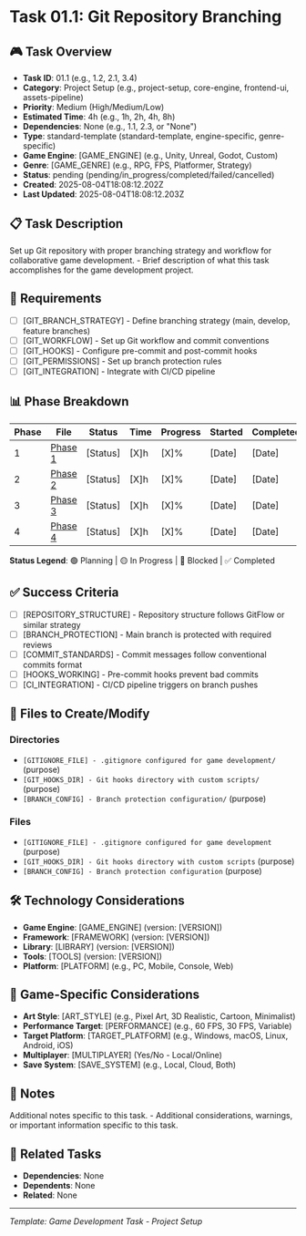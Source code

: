 # Task 01.1: Git Repository Branching

## 🎮 Task Overview
- **Task ID**: 01.1 (e.g., 1.2, 2.1, 3.4)
- **Category**: Project Setup (e.g., project-setup, core-engine, frontend-ui, assets-pipeline)
- **Priority**: Medium (High/Medium/Low)
- **Estimated Time**: 4h (e.g., 1h, 2h, 4h, 8h)
- **Dependencies**: None (e.g., 1.1, 2.3, or "None")
- **Type**: standard-template (standard-template, engine-specific, genre-specific)
- **Game Engine**: [GAME_ENGINE] (e.g., Unity, Unreal, Godot, Custom)
- **Genre**: [GAME_GENRE] (e.g., RPG, FPS, Platformer, Strategy)
- **Status**: pending (pending/in_progress/completed/failed/cancelled)
- **Created**: 2025-08-04T18:08:12.202Z
- **Last Updated**: 2025-08-04T18:08:12.203Z

## 📋 Task Description
Set up Git repository with proper branching strategy and workflow for collaborative game development. - Brief description of what this task accomplishes for the game development project.

## 🎯 Requirements
- [ ] [GIT_BRANCH_STRATEGY] - Define branching strategy (main, develop, feature branches)
- [ ] [GIT_WORKFLOW] - Set up Git workflow and commit conventions
- [ ] [GIT_HOOKS] - Configure pre-commit and post-commit hooks
- [ ] [GIT_PERMISSIONS] - Set up branch protection rules
- [ ] [GIT_INTEGRATION] - Integrate with CI/CD pipeline

## 📊 Phase Breakdown
| Phase | File | Status | Time | Progress | Started | Completed |
|-------|------|--------|------|----------|---------|-----------|
| 1 | [Phase 1](./01-git-repository-branching-phase-1.md) | [Status] | [X]h | [X]% | [Date] | [Date] |
| 2 | [Phase 2](./01-git-repository-branching-phase-2.md) | [Status] | [X]h | [X]% | [Date] | [Date] |
| 3 | [Phase 3](./01-git-repository-branching-phase-3.md) | [Status] | [X]h | [X]% | [Date] | [Date] |
| 4 | [Phase 4](./01-git-repository-branching-phase-4.md) | [Status] | [X]h | [X]% | [Date] | [Date] |

**Status Legend**: 🟢 Planning | 🟡 In Progress | 🔴 Blocked | ✅ Completed

## ✅ Success Criteria
- [ ] [REPOSITORY_STRUCTURE] - Repository structure follows GitFlow or similar strategy
- [ ] [BRANCH_PROTECTION] - Main branch is protected with required reviews
- [ ] [COMMIT_STANDARDS] - Commit messages follow conventional commits format
- [ ] [HOOKS_WORKING] - Pre-commit hooks prevent bad commits
- [ ] [CI_INTEGRATION] - CI/CD pipeline triggers on branch pushes

## 📁 Files to Create/Modify
### Directories
- `[GITIGNORE_FILE] - .gitignore configured for game development/` (purpose)
- `[GIT_HOOKS_DIR] - Git hooks directory with custom scripts/` (purpose)
- `[BRANCH_CONFIG] - Branch protection configuration/` (purpose)

### Files
- `[GITIGNORE_FILE] - .gitignore configured for game development` (purpose)
- `[GIT_HOOKS_DIR] - Git hooks directory with custom scripts` (purpose)
- `[BRANCH_CONFIG] - Branch protection configuration` (purpose)

## 🛠️ Technology Considerations
- **Game Engine**: [GAME_ENGINE] (version: [VERSION])
- **Framework**: [FRAMEWORK] (version: [VERSION])
- **Library**: [LIBRARY] (version: [VERSION])
- **Tools**: [TOOLS] (version: [VERSION])
- **Platform**: [PLATFORM] (e.g., PC, Mobile, Console, Web)

## 🎨 Game-Specific Considerations
- **Art Style**: [ART_STYLE] (e.g., Pixel Art, 3D Realistic, Cartoon, Minimalist)
- **Performance Target**: [PERFORMANCE] (e.g., 60 FPS, 30 FPS, Variable)
- **Target Platform**: [TARGET_PLATFORM] (e.g., Windows, macOS, Linux, Android, iOS)
- **Multiplayer**: [MULTIPLAYER] (Yes/No - Local/Online)
- **Save System**: [SAVE_SYSTEM] (e.g., Local, Cloud, Both)

## 📝 Notes
Additional notes specific to this task. - Additional considerations, warnings, or important information specific to this task.

## 🔗 Related Tasks
- **Dependencies**: None
- **Dependents**: None
- **Related**: None

---
*Template: Game Development Task - Project Setup* 